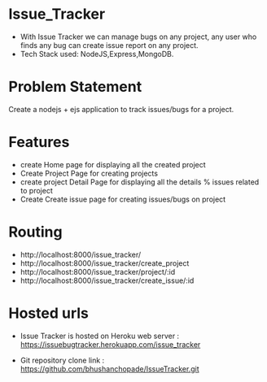 <h1>Issue_Tracker</h1>
<ul>
  <li>
    With Issue Tracker we can manage bugs on any project, any user who finds any bug can create issue report on any project.
  </li>
  <li>
    Tech Stack used: NodeJS,Express,MongoDB.
  </li>
</ul>
<h1>Problem Statement</h1>
<p>Create a nodejs + ejs  application to track issues/bugs for a project.</p>

<h1>Features</h1>
<ul>
  <li>create Home page for displaying all the created project </li>
  <li>Create Project Page for creating projects </li>
  <li>create project Detail Page for displaying all the details % issues related to project</li>
  <li>Create Create issue page  for creating issues/bugs on project </li>
</ul>

<h1>Routing </h1>
<ul>
  <li>http://localhost:8000/issue_tracker/</li> 
  <li>http://localhost:8000/issue_tracker/create_project</li>
  <li>http://localhost:8000/issue_tracker/project/:id</li>
  <li>http://localhost:8000/issue_tracker/create_issue/:id</li> 
</ul>

<h1>Hosted urls</h1>

- Issue Tracker is hosted on Heroku web server : https://issuebugtracker.herokuapp.com/issue_tracker
 
- Git repository clone link : https://github.com/bhushanchopade/IssueTracker.git 
